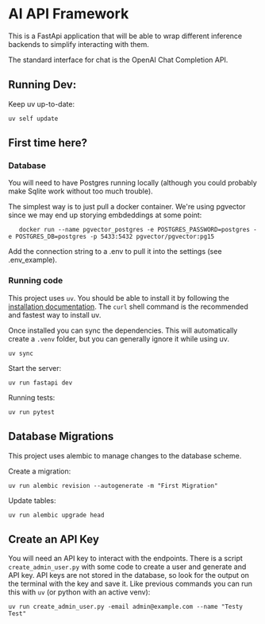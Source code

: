# AI API Framework
This is a FastApi application that will be able to wrap different inference backends to simplify interacting with them.

The standard interface for chat is the OpenAI Chat Completion API. 

## Running Dev:

Keep uv up-to-date:
```
uv self update
```

## First time here?

### Database
You will need to have Postgres running locally (although you could probably make Sqlite work without too much trouble).

The simplest way is to just pull a docker container. We're using pgvector since we may end up storying embdeddings at some point:

```
   docker run --name pgvector_postgres -e POSTGRES_PASSWORD=postgres -e POSTGRES_DB=postgres -p 5433:5432 pgvector/pgvector:pg15
```
Add the connection string to a .env to pull it into the settings (see .env_example).

### Running code

This project uses `uv`. You should be able to install it by following the [installation documentation](https://docs.astral.sh/uv/getting-started/installation/). The `curl` shell command is the recommended and fastest way to install uv.

Once installed you can sync the dependencies. This will automatically create a `.venv` folder, but you can generally ignore it while using uv. 
```
uv sync
```

Start the server:

```
uv run fastapi dev
```

Running tests:

```
uv run pytest
```


## Database Migrations
This project uses alembic to manage changes to the database scheme.

Create a migration:
```
uv run alembic revision --autogenerate -m "First Migration"
```

Update tables:
```
uv run alembic upgrade head
```

## Create an API Key
You will need an API key to interact with the endpoints. There is a script `create_admin_user.py` with some code to create a user and generate and API key. API keys are not stored in the database, so look for the output on the terminal with the key and save it. Like previous commands you can run this with `uv` (or python with an active venv):

```
uv run create_admin_user.py -email admin@example.com --name "Testy Test"
```